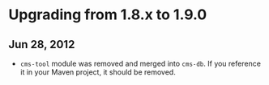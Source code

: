 Upgrading from 1.8.x to 1.9.0
=============================

Jun 28, 2012
------------

*   `cms-tool` module was removed and merged into `cms-db`. If you reference
    it in your Maven project, it should be removed.

